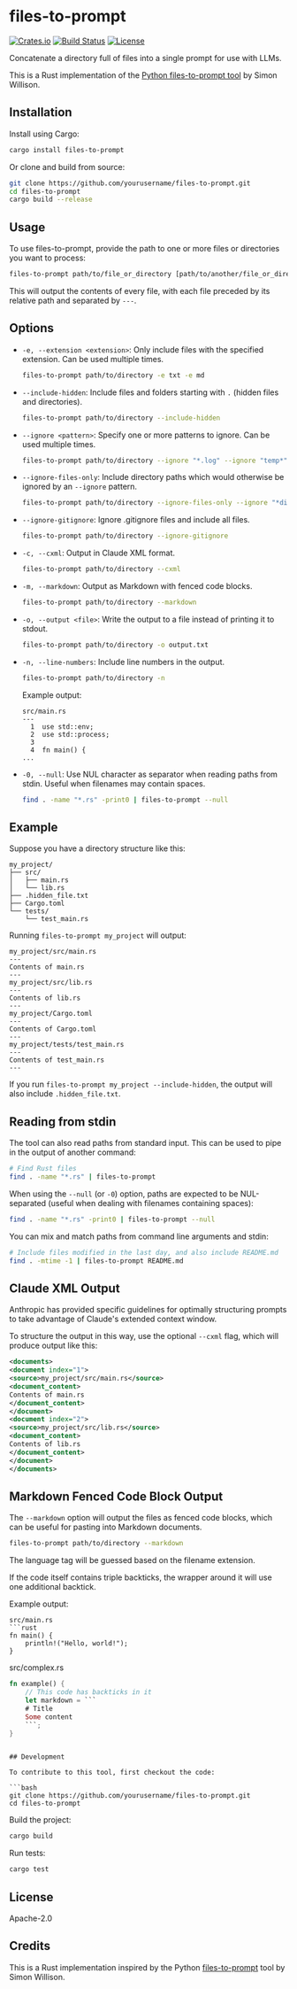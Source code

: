 # files-to-prompt

[![Crates.io](https://img.shields.io/crates/v/files-to-prompt)](https://crates.io/crates/files-to-prompt)
[![Build Status](https://github.com/yourusername/files-to-prompt/workflows/CI/badge.svg)](https://github.com/yourusername/files-to-prompt/actions)
[![License](https://img.shields.io/crates/l/files-to-prompt)](LICENSE)

Concatenate a directory full of files into a single prompt for use with LLMs.

This is a Rust implementation of the [Python files-to-prompt tool](https://github.com/simonw/files-to-prompt) by Simon Willison.

## Installation

Install using Cargo:

```bash
cargo install files-to-prompt
```

Or clone and build from source:

```bash
git clone https://github.com/yourusername/files-to-prompt.git
cd files-to-prompt
cargo build --release
```

## Usage

To use files-to-prompt, provide the path to one or more files or directories you want to process:

```bash
files-to-prompt path/to/file_or_directory [path/to/another/file_or_directory ...]
```

This will output the contents of every file, with each file preceded by its relative path and separated by `---`.

## Options

- `-e, --extension <extension>`: Only include files with the specified extension. Can be used multiple times.

  ```bash
  files-to-prompt path/to/directory -e txt -e md
  ```

- `--include-hidden`: Include files and folders starting with `.` (hidden files and directories).

  ```bash
  files-to-prompt path/to/directory --include-hidden
  ```

- `--ignore <pattern>`: Specify one or more patterns to ignore. Can be used multiple times.

  ```bash
  files-to-prompt path/to/directory --ignore "*.log" --ignore "temp*"
  ```

- `--ignore-files-only`: Include directory paths which would otherwise be ignored by an `--ignore` pattern.

  ```bash
  files-to-prompt path/to/directory --ignore-files-only --ignore "*dir*"
  ```

- `--ignore-gitignore`: Ignore .gitignore files and include all files.

  ```bash
  files-to-prompt path/to/directory --ignore-gitignore
  ```

- `-c, --cxml`: Output in Claude XML format.

  ```bash
  files-to-prompt path/to/directory --cxml
  ```

- `-m, --markdown`: Output as Markdown with fenced code blocks.

  ```bash
  files-to-prompt path/to/directory --markdown
  ```

- `-o, --output <file>`: Write the output to a file instead of printing it to stdout.

  ```bash
  files-to-prompt path/to/directory -o output.txt
  ```

- `-n, --line-numbers`: Include line numbers in the output.

  ```bash
  files-to-prompt path/to/directory -n
  ```

  Example output:
  ```
  src/main.rs
  ---
    1  use std::env;
    2  use std::process;
    3
    4  fn main() {
  ...
  ```

- `-0, --null`: Use NUL character as separator when reading paths from stdin. Useful when filenames may contain spaces.

  ```bash
  find . -name "*.rs" -print0 | files-to-prompt --null
  ```

## Example

Suppose you have a directory structure like this:

```
my_project/
├── src/
│   ├── main.rs
│   └── lib.rs
├── .hidden_file.txt
├── Cargo.toml
└── tests/
    └── test_main.rs
```

Running `files-to-prompt my_project` will output:

```
my_project/src/main.rs
---
Contents of main.rs
---
my_project/src/lib.rs
---
Contents of lib.rs
---
my_project/Cargo.toml
---
Contents of Cargo.toml
---
my_project/tests/test_main.rs
---
Contents of test_main.rs
---
```

If you run `files-to-prompt my_project --include-hidden`, the output will also include `.hidden_file.txt`.

## Reading from stdin

The tool can also read paths from standard input. This can be used to pipe in the output of another command:

```bash
# Find Rust files
find . -name "*.rs" | files-to-prompt
```

When using the `--null` (or `-0`) option, paths are expected to be NUL-separated (useful when dealing with filenames containing spaces):

```bash
find . -name "*.rs" -print0 | files-to-prompt --null
```

You can mix and match paths from command line arguments and stdin:

```bash
# Include files modified in the last day, and also include README.md
find . -mtime -1 | files-to-prompt README.md
```

## Claude XML Output

Anthropic has provided specific guidelines for optimally structuring prompts to take advantage of Claude's extended context window.

To structure the output in this way, use the optional `--cxml` flag, which will produce output like this:

```xml
<documents>
<document index="1">
<source>my_project/src/main.rs</source>
<document_content>
Contents of main.rs
</document_content>
</document>
<document index="2">
<source>my_project/src/lib.rs</source>
<document_content>
Contents of lib.rs
</document_content>
</document>
</documents>
```

## Markdown Fenced Code Block Output

The `--markdown` option will output the files as fenced code blocks, which can be useful for pasting into Markdown documents.

```bash
files-to-prompt path/to/directory --markdown
```

The language tag will be guessed based on the filename extension.

If the code itself contains triple backticks, the wrapper around it will use one additional backtick.

Example output:

```
src/main.rs
```rust
fn main() {
    println!("Hello, world!");
}
```

src/complex.rs
````rust
fn example() {
    // This code has backticks in it
    let markdown = ```
    # Title
    Some content
    ```;
}
````
```

## Development

To contribute to this tool, first checkout the code:

```bash
git clone https://github.com/yourusername/files-to-prompt.git
cd files-to-prompt
```

Build the project:

```bash
cargo build
```

Run tests:

```bash
cargo test
```

## License

Apache-2.0

## Credits

This is a Rust implementation inspired by the Python [files-to-prompt](https://github.com/simonw/files-to-prompt) tool by Simon Willison.